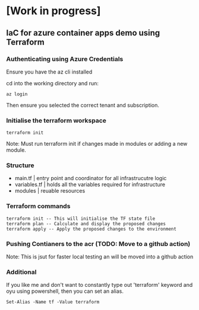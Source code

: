 # [Work in progress]

## IaC for azure container apps demo using Terraform

### Authenticating using Azure Credentials

Ensure you have the az cli installed

cd into the working directory and run:

```
az login
```

Then ensure you selected the correct tenant and subscription.

### Initialise the terraform workspace

```
terraform init
```

Note: Must run terraform init if changes made in modules or adding a new module.

### Structure

- main.tf | entry point and coordinator for all infrastrucutre logic
- variables.tf | holds all the variables required for infrastructure
- modules | reuable resources

### Terraform commands

```
terraform init -- This will initialise the TF state file
terraform plan -- Calculate and display the proposed changes
terraform apply -- Apply the proposed changes to the environment
```

### Pushing Contianers to the acr (TODO: Move to a github action)

Note: This is jsut for faster local testing an will be moved into a github action


### Additional

If you like me and don't want to constantly type out 'terraform' keyword and oyu using powershell, then you can set an alias.

```
Set-Alias -Name tf -Value terraform
```